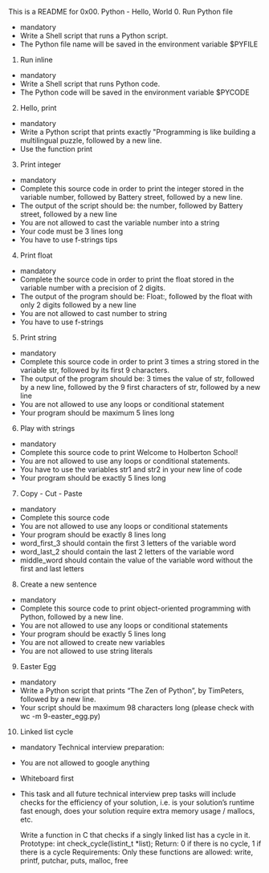 This is a README for 0x00. Python - Hello, World
0. Run Python file
- mandatory
- Write a Shell script that runs a Python script.
- The Python file name will be saved in the environment variable $PYFILE

1. Run inline
- mandatory
- Write a Shell script that runs Python code.
- The Python code will be saved in the environment variable $PYCODE

2. Hello, print
- mandatory
- Write a Python script that prints exactly "Programming is like building a multilingual puzzle, followed by a new line.
- Use the function print

3. Print integer
- mandatory
- Complete this source code in order to print the integer stored in the variable number, followed by Battery street, followed by a new line.
- The output of the script should be: the number, followed by Battery street, followed by a new line
- You are not allowed to cast the variable number into a string
- Your code must be 3 lines long
- You have to use f-strings tips

4. Print float
- mandatory
- Complete the source code in order to print the float stored in the variable number with a precision of 2 digits.
- The output of the program should be: Float:, followed by the float with only 2 digits followed by a new line
- You are not allowed to cast number to string
- You have to use f-strings

5. Print string
- mandatory
- Complete this source code in order to print 3 times a string stored in the variable str, followed by its first 9 characters.
- The output of the program should be: 3 times the value of str, followed by a new line, followed by the 9 first characters of str, followed by a new line
- You are not allowed to use any loops or conditional statement
- Your program should be maximum 5 lines long

6. Play with strings
- mandatory
- Complete this source code to print Welcome to Holberton School!
- You are not allowed to use any loops or conditional statements.
- You have to use the variables str1 and str2 in your new line of code
- Your program should be exactly 5 lines long

7. Copy - Cut - Paste
- mandatory
- Complete this source code
- You are not allowed to use any loops or conditional statements
- Your program should be exactly 8 lines long
- word_first_3 should contain the first 3 letters of the variable word
- word_last_2 should contain the last 2 letters of the variable word
- middle_word should contain the value of the variable word without the first and last letters

8. Create a new sentence
- mandatory
- Complete this source code to print object-oriented programming with Python, followed by a new line.
- You are not allowed to use any loops or conditional statements
- Your program should be exactly 5 lines long
- You are not allowed to create new variables
- You are not allowed to use string literals

9. Easter Egg
- mandatory
- Write a Python script that prints “The Zen of Python”, by TimPeters, followed by a new line.
- Your script should be maximum 98 characters long (please check with wc -m 9-easter_egg.py)

10. Linked list cycle
- mandatory
	Technical interview preparation:
- You are not allowed to google anything
- Whiteboard first
- This task and all future technical interview prep tasks will include checks for the efficiency of your solution, i.e. is your solution’s runtime fast enough, does your solution require extra memory usage / mallocs, etc.

	Write a function in C that checks if a singly linked list has a cycle in it.
Prototype: int check_cycle(listint_t *list);
Return: 0 if there is no cycle, 1 if there is a cycle
Requirements: Only these functions are allowed: write, printf, putchar, puts, malloc, free
